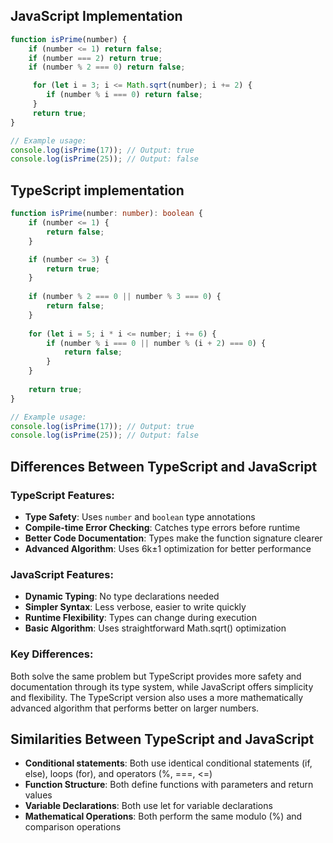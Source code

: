## JavaScript Implementation

```javascript
function isPrime(number) {
    if (number <= 1) return false;
    if (number === 2) return true;
    if (number % 2 === 0) return false;

     for (let i = 3; i <= Math.sqrt(number); i += 2) {
        if (number % i === 0) return false;
     }
     return true; 
}

// Example usage:
console.log(isPrime(17)); // Output: true
console.log(isPrime(25)); // Output: false
```

## TypeScript implementation

```typescript
function isPrime(number: number): boolean {
    if (number <= 1) {
        return false;
    }

    if (number <= 3) {
        return true;
    }
    
    if (number % 2 === 0 || number % 3 === 0) {
        return false;
    }
    
    for (let i = 5; i * i <= number; i += 6) {
        if (number % i === 0 || number % (i + 2) === 0) {
            return false;
        }
    }
    
    return true;
}

// Example usage:
console.log(isPrime(17)); // Output: true
console.log(isPrime(25)); // Output: false
```

## Differences Between TypeScript and JavaScript

### TypeScript Features:
- **Type Safety**: Uses `number` and `boolean` type annotations
- **Compile-time Error Checking**: Catches type errors before runtime
- **Better Code Documentation**: Types make the function signature clearer
- **Advanced Algorithm**: Uses 6k±1 optimization for better performance

### JavaScript Features:
- **Dynamic Typing**: No type declarations needed
- **Simpler Syntax**: Less verbose, easier to write quickly
- **Runtime Flexibility**: Types can change during execution
- **Basic Algorithm**: Uses straightforward Math.sqrt() optimization

### Key Differences:
Both solve the same problem but TypeScript provides more safety and documentation through its type system, while JavaScript offers simplicity and flexibility. The TypeScript version also uses a more mathematically advanced algorithm that performs better on larger numbers.

## Similarities Between TypeScript and JavaScript
- **Conditional statements**: Both use identical conditional statements (if, else), loops (for), and operators (%, ===, <=)
- **Function Structure**: Both define functions with parameters and return values
- **Variable Declarations**: Both use let for variable declarations
- **Mathematical Operations**: Both perform the same modulo (%) and comparison operations